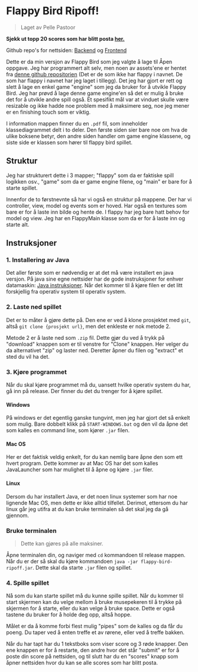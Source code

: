 # Flappy Bird Ripoff!

> Laget av Pelle Pastoor

**Sjekk ut topp 20 scores som har blitt posta [her.](https://flappy.floatinggoat.no/)**

Github repo's for nettsiden: [Backend](https://github.com/Z4F1/flappy-backend) og [Frontend](https://github.com/Z4F1/flappy-frontend)

Dette er da min versjon av Flappy Bird som jeg valgte å lage til Åpen oppgave. Jeg har programmert alt selv, men noen av assets'ene er hentet fra [denne github repositorien](https://github.com/samuelcust/flappy-bird-assets) (Det er de som ikke har flappy i navnet. De som har flappy i navnet har jeg laget i tillegg). Det jeg har gjort er rett og slett å lage en enkel game "engine" som jeg da bruker for å utvikle Flappy Bird. Jeg har prøvd å lage denne game engine'en så det er mulig å bruke det for å utvikle andre spill også. Et spesifikt mål var at vinduet skulle være resizable og ikke hadde noe problem med å maksimere seg, noe jeg mener er en finishing touch som er viktig.

I information mappen finner du en `.pdf` fil, som inneholder klassediagrammet delt i to deler. Den første siden sier bare noe om hva de ulike boksene betyr, den andre siden handler om game engine klassene, og siste side er klassen som hører til flappy bird spillet.

## Struktur

Jeg har strukturert dette i 3 mapper; "flappy" som da er faktiske spill logikken osv., "game" som da er game engine filene, og "main" er bare for å starte spillet.

Innenfor de to førstnevnte så har vi også en struktur på mappene. Der har vi controller, view, model og events som er hoved. Har også en textures som bare er for å laste inn bilde og hente de. I flappy har jeg bare hatt behov for model og view. Jeg har en FlappyMain klasse som da er for å laste inn og starte alt.

## Instruksjoner

### 1. Installering av Java

Det aller første som er nødvendig er at det må være installert en java versjon. På java sine egne nettsider har de gode instruksjoner for enhver datamaskin: [Java instruksjoner](https://www.java.com/en/download/help/download_options.html). Når det kommer til å kjøre filen er det litt forskjellig fra operativ system til operativ system.

### 2. Laste ned spillet

Det er to måter å gjøre dette på. Den ene er ved å klone prosjektet med `git`, altså `git clone {prosjekt url}`, men det enkleste er nok metode 2. 

Metode 2 er å laste ned som `.zip` fil. Dette gjør du ved å trykk på "download" knappen som er til venstre for "Clone" knappen. Her velger du da alternativet "zip" og laster ned. Deretter åpner du filen og "extract" et sted du vil ha det.

### 3. Kjøre programmet

Når du skal kjøre programmet må du, uansett hvilke operativ system du har, gå inn på release. Der finner du det du trenger for å kjøre spillet.

#### Windows

På windows er det egentlig ganske tungvint, men jeg har gjort det så enkelt som mulig. Bare dobbelt klikk på `START-WINDOWS.bat` og den vil da åpne det som kalles en command line, som kjører `.jar` filen.

#### Mac OS

Her er det faktisk veldig enkelt, for du kan nemlig bare åpne den som ett hvert program. Dette kommer av at Mac OS har det som kalles JavaLauncher som har mulighet til å åpne og kjøre `.jar` filer.

#### Linux

Dersom du har installert Java, er det noen linux systemer som har noe lignende Mac OS, men dette er ikke alltid tilfellet. Derimot, ettersom du har linux går jeg utifra at du kan bruke terminalen så det skal jeg da gå gjennom. 

### Bruke terminalen

> Dette kan gjøres på alle maksiner.

Åpne terminalen din, og naviger med `cd` kommandoen til release mappen. Når du er der så skal du kjøre kommandoen `java -jar flappy-bird-ripoff.jar`. Dette skal da starte `.jar` filen og spillet.

### 4. Spille spillet

Nå som du kan starte spillet må du kunne spille spillet. Når du kommer til start skjermen kan du velge mellom å bruke musepekeren til å trykke på skjermen for å starte, eller du kan velge å bruke space. Dette er også tastene du bruker for å holde deg opp, altså hoppe.

Målet er da å komme forbi flest mulig "pipes" som de kalles og da får du poeng. Du taper ved å enten treffe et av rørene, eller ved å treffe bakken.

Når du har tapt har du 1 tekstboks som viser score og 3 røde knapper. Den ene knappen er for å restarte, den andre hvor det står "submit" er for å poste din score på nettsiden, og til slutt har du en "scores" knapp som åpner nettsiden hvor du kan se alle scores som har blitt posta.
